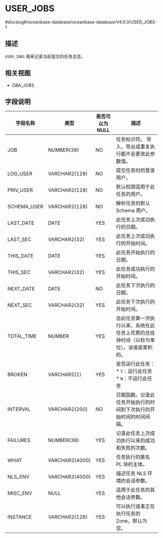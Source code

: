 USER_JOBS 
==============================
#docslug#/oceanbase-database/oceanbase-database/V4.0.0/USER_JOBS-1


描述 
--------------------

`USER_JOBS` 用来记录当前提交的任务总览。

相关视图 
----------------------

* DBA_JOBS

  




字段说明 
----------------------



|  **字段名称**   |     **类型**     | **是否可以为 NULL** |                                                                  **描述**                                                                   |
|-------------|----------------|----------------|-------------------------------------------------------------------------------------------------------------------------------------------|
| JOB         | NUMBER(38)     | NO             | 任务标识符。 导入、导出或重复执行都不会更改此参数值。                                                                                                               |
| LOG_USER    | VARCHAR2(128)  | NO             | 提交任务时的登录用户。                                                                                                                               |
| PRIV_USER   | VARCHAR2(128)  | NO             | 默认权限适用于此任务的用户。                                                                                                                            |
| SCHEMA_USER | VARCHAR2(128)  | NO             | 解析任务的默认 Schema 用户。                                                                                                                        |
| LAST_DATE   | DATE           | YES            | 此任务上次成功执行的日期。                                                                                                                             |
| LAST_SEC    | VARCHAR2(32)   | YES            | 此任务上次成功执行的开始时间。                                                                                                                           |
| THIS_DATE   | DATE           | YES            | 此任务开始执行的日期。                                                                                                                               |
| THIS_SEC    | VARCHAR2(32)   | YES            | 此任务成功执行的开始时间。                                                                                                                             |
| NEXT_DATE   | DATE           | NO             | 此任务下次执行的日期。                                                                                                                               |
| NEXT_SEC    | VARCHAR2(32)   | YES            | 此任务下次执行的开始时间。                                                                                                                             |
| TOTAL_TIME  | NUMBER         | YES            | 自此任务第一次执行以来，系统在此任务上花费的总挂钟时间（以秒为单位）。该值是累积的。                                                                                                |
| BROKEN      | VARCHAR2(1)    | YES            | 是否运行此任务： * `Y`：运行此任务   * `N`：不运行此任务    |
| INTERVAL    | VARCHAR2(200)  | NO             | 日期函数。记录此任务开始执行的时间到下次执行的开始时间的时间间隔。                                                                                                         |
| FAILURES    | NUMBER(38)     | YES            | 记录此任务上次成功执行以来的成功和失败的次数。                                                                                                                   |
| WHAT        | VARCHAR2(4000) | YES            | 任务执行的匿名 PL 块的主体。                                                                                                                          |
| NLS_ENV     | VARCHAR2(4000) | YES            | 描述任务 NLS 环境的会话参数。                                                                                                                         |
| MISC_ENV    | NULL           | YES            | 适用于此任务的其他会话参数。                                                                                                                            |
| INSTANCE    | VARCHAR2(128)  | YES            | 可以执行或者正在执行任务的 Zone。默认为空。                                                                                                                  |


